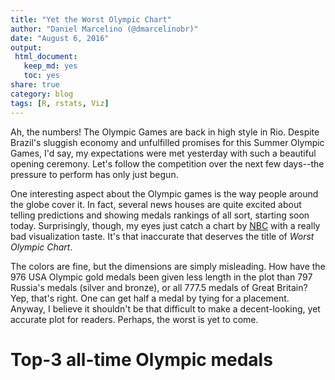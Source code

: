 ```yaml
---
title: "Yet the Worst Olympic Chart"
author: "Daniel Marcelino (@dmarcelinobr)"
date: "August 6, 2016"
output:
 html_document: 
   keep_md: yes
   toc: yes
share: true
category: blog
tags: [R, rstats, Viz]
---
```




Ah, the numbers! The Olympic Games are back in high style in Rio. Despite Brazil's sluggish economy and unfulfilled promises for this Summer Olympic Games, I'd say, my expectations were met yesterday with such a beautiful opening ceremony. Let's follow the competition over the next few days--the pressure to perform has only just begun. 

One interesting aspect about the Olympic games is the way people around the globe cover it. In fact, several news houses are quite excited about telling predictions and showing medals rankings of all sort, starting soon today. Surprisingly, though, my eyes just catch a chart by [NBC](http://www.nbcolympics.com/) with a really bad visualization taste. It's that inaccurate that deserves the title of *Worst Olympic Chart*. 

The colors are fine, but the dimensions are simply misleading. How have the 976 USA Olympic gold medals been given less length in the plot than  797 Russia's medals (silver and bronze), or all 777.5 medals of Great Britain? Yep, that's right. One can get half a medal by tying for a placement. Anyway, I believe it shouldn't be that difficult to make a decent-looking, yet accurate plot for readers. Perhaps, the worst is yet to come.

# Top-3 all-time Olympic medals 






